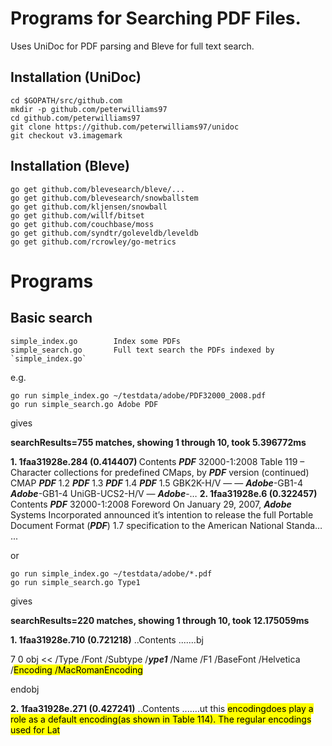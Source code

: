Programs for Searching PDF Files.
================================

Uses UniDoc for PDF parsing and Bleve for full text search.

Installation (UniDoc)
---------------------
	cd $GOPATH/src/github.com
	mkdir -p github.com/peterwilliams97
	cd github.com/peterwilliams97
	git clone https://github.com/peterwilliams97/unidoc
	git checkout v3.imagemark

Installation (Bleve)
--------------------
	go get github.com/blevesearch/bleve/...
	go get github.com/blevesearch/snowballstem
	go get github.com/kljensen/snowball
	go get github.com/willf/bitset
	go get github.com/couchbase/moss
	go get github.com/syndtr/goleveldb/leveldb
	go get github.com/rcrowley/go-metrics

Programs
========
Basic search
------------
	simple_index.go        Index some PDFs
	simple_search.go       Full text search the PDFs indexed by `simple_index.go`

e.g.

	go run simple_index.go ~/testdata/adobe/PDF32000_2008.pdf
	go run simple_search.go Adobe PDF

gives

<strong>searchResults=755 matches, showing 1 through 10, took 5.396772ms</strong>

<strong>1. 1faa31928e.284 (0.414407) </strong>
  Contents
    <strong><em>PDF</em></strong> 32000-1:2008
Table 119 –  Character collections for predefined CMaps, by <strong><em>PDF</em></strong> version  (continued)
CMAP <strong><em>PDF</em></strong> 1.2 <strong><em>PDF</em></strong> 1.3 <strong><em>PDF</em></strong> 1.4 <strong><em>PDF</em></strong> 1.5
GBK2K-H/V — — <strong><em>Adobe</em></strong>-GB1-4 <strong><em>Adobe</em></strong>-GB1-4
UniGB-UCS2-H/V — <strong><em>Adobe</em></strong>-…
 <strong>2. 1faa31928e.6 (0.322457) </strong>
  Contents
    <strong><em>PDF</em></strong> 32000-1:2008
    Foreword
On January 29, 2007, <strong><em>Adobe</em></strong> Systems Incorporated announced it’s intention to release the full Portable
Document Format (<strong><em>PDF</em></strong>) 1.7 specification to the American National Standa…
...

or

	go run simple_index.go ~/testdata/adobe/*.pdf
	go run simple_search.go Type1

gives

<strong>searchResults=220 matches, showing 1 through 10, took 12.175059ms</strong>

<strong>1. 1faa31928e.710 (0.721218)</strong>
..Contents
....…bj

7  0  obj
<<  /Type  /Font
  /Subtype  /<strong><em>ype1</em></strong>
  /Name  /F1
  /BaseFont  /Helvetica
  /<mark>Encoding</em></strong> /<mark>MacRomanEncoding</em></strong>
>>
endobj

<strong>2. 1faa31928e.271 (0.427241)</strong>
..Contents
....…ut this <mark>encoding</em></strong>does play a role as a default <mark>encoding</em></strong>(as shown in Table 114). The regular encodings
used for Lat
